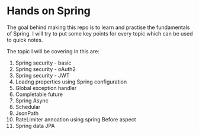 # Hands on Spring

The goal behind making this repo is to learn and practise the fundamentals of Spring. I will try to put some key points for every topic which can be used to quick notes.

The topic I will be covering in this are:
1. Spring security - basic
2. Spring security - oAuth2
3. Spring security - JWT
4. Loadng properties using Spring configuration
5. Global exception handler
6. Completable future
7. Spring Async
8. Schedular
9. JsonPath
10. RateLimiter annoation using spring Before aspect
11. Spring data JPA
